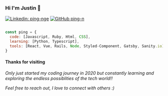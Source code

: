 ### Hi I'm Justin 👋

[![Linkedin: ping-nge](https://img.shields.io/badge/-PingNge-blue?style=flat-square&logo=Linkedin&logoColor=white&link=https://www.linkedin.com/in/ping-nge/)](https://www.linkedin.com/in/ping-nge/)
[![GitHub ping-n](https://img.shields.io/github/followers/ping-n?label=follow&style=social)](https://github.com/ping-n)

```javascript

const ping = {
  code: [Javascript, Ruby, Html, CSS],
  learning: [Python, Typescript],
  tools: [React, Vue, Rails, Node, Styled-Component, Gatsby, Sanity.io]
}
```
#### Thanks for visiting

<em>Only just started my coding journey in 2020 but constantly learning and exploring the endless possiblities of the tech world!!</em>

<em>Feel free to reach out, I love to connect with others :)</em>
